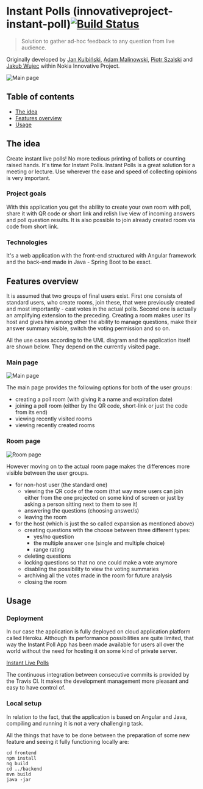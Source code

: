 # Instant Polls (innovativeproject-instant-poll)[![Build Status](https://travis-ci.com/nokia-wroclaw/innovativeproject-instant-poll.png?branch=master)](https://travis-ci.com/nokia-wroclaw/innovativeproject-instant-poll)

>Solution to gather ad-hoc feedback to any question from live audience.

Originally developed by [Jan Kulbiński](https://github.com/JanKulbinski), [Adam Malinowski](https://github.com/unaceeds), [Piotr Szalski](https://github.com/PiotrSzalski) and [Jakub Wujec](https://github.com/JakubWujec) within Nokia Innovative Project.

![Main page](doc/screen1.jpg)

## Table of contents

* [The idea](#the-idea)
* [Features overview](#features-overview)
* [Usage](#usage)

## The idea

Create instant live polls! No more tedious printing of ballots or counting raised hands. It's time for Instant Polls. Instant Polls is a great solution for a meeting or lecture. Use wherever the ease and speed of collecting opinions is very important.

### Project goals

With this application you get the ability to create your own room with poll, share it with QR code or short link and relish live view of incoming answers and poll question results. It is also possible to join already created room via code from short link.

### Technologies

It's a web application with the front-end structured with Angular framework and the back-end made in Java - Spring Boot to be exact.

## Features overview

It is assumed that two groups of final users exist. First one consists of standard users, who create rooms, join these, that were previously created and most importantly - cast votes in the actual polls. Second one is actually an amplifying extension to the preceding. Creating a room makes user its host and gives him among other the ability to manage questions, make their answer summary visible, switch the voting permission and so on.

All the use cases according to the UML diagram and the application itself are shown below. They depend on the currently visited page.

### Main page

![Main page](doc/screen3.jpg)

The main page provides the following options for both of the user groups:
* creating a poll room (with giving it a name and expiration date)
* joining a poll room (either by the QR code, short-link or just the code from its end)
* viewing recently visited rooms
* viewing recently created rooms

### Room page

![Room page](doc/screen2.jpg)

However moving on to the actual room page makes the differences more visible between the user groups.
* for non-host user (the standard one)
	* viewing the QR code of the room (that way more users can join either from the one projected on some kind of screen or just by asking a person sitting next to them to see it)
	* answering the questions (choosing answer/s)
	* leaving the room
* for the host (which is just the so called expansion as mentioned above)
	* creating questions with the choose between three different types:
		* yes/no question
		* the multiple answer one (single and multiple choice)
		* range rating
	* deleting questions
	* locking questions so that no one could make a vote anymore
	* disabling the possibility to view the voting summaries
	* archiving all the votes made in the room for future analysis
	* closing the room

## Usage

### Deployment

In our case the application is fully deployed on cloud application platform called Heroku. Although its performance possibilities are quite limited, that way the Instant Poll App has been made available for users all over the world without the need for hosting it on some kind of private server.

[Instant Live Polls](http://instant-polls.herokuapp.com)

The continuous integration between consecutive commits is provided by the Travis CI. It makes the development management more pleasant and easy to have control of.

### Local setup

In relation to the fact, that the application is based on Angular and Java, compiling and running it is not a very challenging task.

All the things that have to be done between the preparation of some new feature and seeing it fully functioning locally are:
```
cd frontend
npm install
ng build
cd ../backend
mvn build
java -jar
```
